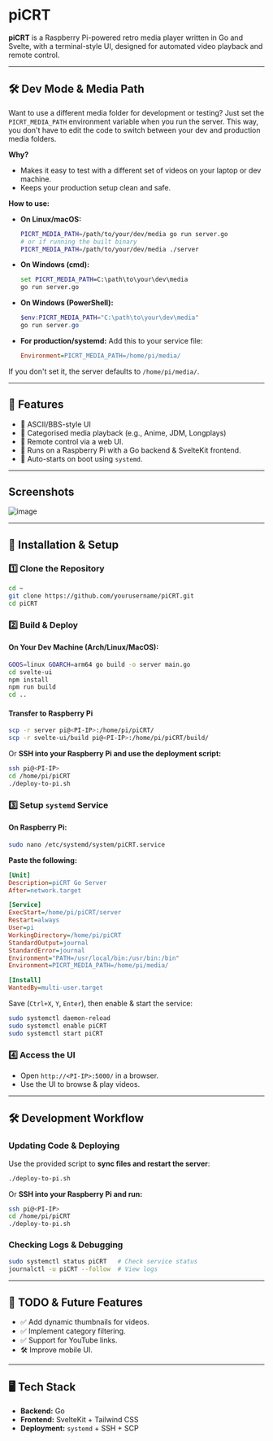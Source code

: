 # piCRT

**piCRT** is a Raspberry Pi-powered retro media player written in Go and Svelte, with a terminal-style UI, designed for automated video playback and remote control.

---

## **🛠️ Dev Mode & Media Path**

Want to use a different media folder for development or testing? Just set the `PICRT_MEDIA_PATH` environment variable when you run the server. This way, you don't have to edit the code to switch between your dev and production media folders.

**Why?**

- Makes it easy to test with a different set of videos on your laptop or dev machine.
- Keeps your production setup clean and safe.

**How to use:**

- **On Linux/macOS:**
  ```sh
  PICRT_MEDIA_PATH=/path/to/your/dev/media go run server.go
  # or if running the built binary
  PICRT_MEDIA_PATH=/path/to/your/dev/media ./server
  ```
- **On Windows (cmd):**
  ```cmd
  set PICRT_MEDIA_PATH=C:\path\to\your\dev\media
  go run server.go
  ```
- **On Windows (PowerShell):**
  ```powershell
  $env:PICRT_MEDIA_PATH="C:\path\to\your\dev\media"
  go run server.go
  ```
- **For production/systemd:**
  Add this to your service file:
  ```ini
  Environment=PICRT_MEDIA_PATH=/home/pi/media/
  ```

If you don't set it, the server defaults to `/home/pi/media/`.

---

## **📜 Features**

- 🔹 ASCII/BBS-style UI
- 🔹 Categorised media playback (e.g., Anime, JDM, Longplays)
- 🔹 Remote control via a web UI.
- 🔹 Runs on a Raspberry Pi with a Go backend & SvelteKit frontend.
- 🔹 Auto-starts on boot using `systemd`.

---

## Screenshots

![image](https://github.com/user-attachments/assets/408542aa-44d5-4b7c-bcb3-3685303133d2)

---

## **🚀 Installation & Setup**

### **1️⃣ Clone the Repository**

```bash
cd ~
git clone https://github.com/yourusername/piCRT.git
cd piCRT
```

### **2️⃣ Build & Deploy**

#### **On Your Dev Machine** (Arch/Linux/MacOS):

```bash
GOOS=linux GOARCH=arm64 go build -o server main.go
cd svelte-ui
npm install
npm run build
cd ..
```

#### **Transfer to Raspberry Pi**

```bash
scp -r server pi@<PI-IP>:/home/pi/piCRT/
scp -r svelte-ui/build pi@<PI-IP>:/home/pi/piCRT/build/
```

Or **SSH into your Raspberry Pi and use the deployment script:**

```bash
ssh pi@<PI-IP>
cd /home/pi/piCRT
./deploy-to-pi.sh
```

### **3️⃣ Setup `systemd` Service**

#### **On Raspberry Pi:**

```bash
sudo nano /etc/systemd/system/piCRT.service
```

**Paste the following:**

```ini
[Unit]
Description=piCRT Go Server
After=network.target

[Service]
ExecStart=/home/pi/piCRT/server
Restart=always
User=pi
WorkingDirectory=/home/pi/piCRT
StandardOutput=journal
StandardError=journal
Environment="PATH=/usr/local/bin:/usr/bin:/bin"
Environment=PICRT_MEDIA_PATH=/home/pi/media/

[Install]
WantedBy=multi-user.target
```

Save (`Ctrl+X`, `Y`, `Enter`), then enable & start the service:

```bash
sudo systemctl daemon-reload
sudo systemctl enable piCRT
sudo systemctl start piCRT
```

### **4️⃣ Access the UI**

- Open `http://<PI-IP>:5000/` in a browser.
- Use the UI to browse & play videos.

---

## **🛠️ Development Workflow**

### **Updating Code & Deploying**

Use the provided script to **sync files and restart the server**:

```bash
./deploy-to-pi.sh
```

Or **SSH into your Raspberry Pi and run:**

```bash
ssh pi@<PI-IP>
cd /home/pi/piCRT
./deploy-to-pi.sh
```

### **Checking Logs & Debugging**

```bash
sudo systemctl status piCRT   # Check service status
journalctl -u piCRT --follow  # View logs
```

---

## **📜 TODO & Future Features**

- ✅ Add dynamic thumbnails for videos.
- ✅ Implement category filtering.
- ✅ Support for YouTube links.
- 🛠️ Improve mobile UI.

---

## **🖥️ Tech Stack**

- **Backend:** Go
- **Frontend:** SvelteKit + Tailwind CSS
- **Deployment:** `systemd` + SSH + SCP
